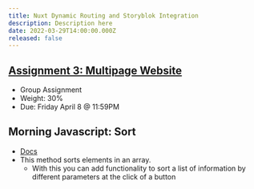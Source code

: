 ```yaml
---
title: Nuxt Dynamic Routing and Storyblok Integration
description: Description here
date: 2022-03-29T14:00:00.000Z
released: false
---
```


## [Assignment 3: Multipage Website](/cpnt-262/assignments/assignment-3/)

- Group Assignment
- Weight: 30%
- Due: Friday April 8 @ 11:59PM

## Morning Javascript: Sort

- [Docs](https://developer.mozilla.org/en-US/docs/Web/JavaScript/Reference/Global_Objects/Array/sort)
- This method sorts elements in an array.
  - With this you can add functionality to sort a list of information by different parameters at the click of a button
